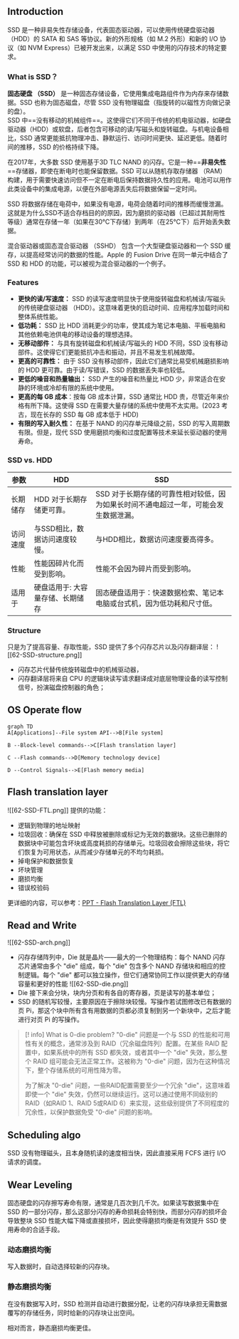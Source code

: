 ## Introduction
SSD 是一种非易失性存储设备，代表固态驱动器，可以使用传统硬盘驱动器（HDD）的 SATA 和 SAS 等协议。新的外形规格（如 M.2 外形）和新的 I/O 协议（如 NVM Express）已被开发出来，以满足 SSD 中使用的闪存技术的特定要求。

### What is SSD？
**固态硬盘 （SSD）** 是一种固态存储设备，它使用集成电路组件作为内存来存储数据。SSD 也称为固态磁盘，尽管 SSD 没有物理磁盘（指旋转的以磁性方向做记录的盘）。  
SSD 中==没有移动的机械组件==。这使得它们不同于传统的机电驱动器，如硬盘驱动器（HDD）或软盘，后者包含可移动的读/写磁头和旋转磁盘。与机电设备相比，SSD 通常更能抵抗物理冲击、静默运行、访问时间更快、延迟更低。随着时间的推移，SSD 的价格持续下降。

在2017年，大多数 SSD 使用基于3D TLC NAND 的闪存。它是一种==**非易失性**==存储器，即使在断电时也能保留数据。SSD 可以从随机存取存储器 （RAM） 构建，用于需要快速访问但不一定在断电后保持数据持久性的应用。电池可以用作此类设备中的集成电源，以便在外部电源丢失后将数据保留一定时间。

SSD 将数据存储在电荷中，如果没有电源，电荷会随着时间的推移而缓慢泄漏。这就是为什么SSD不适合存档目的的原因，因为磨损的驱动器（已超过其耐用性等级）通常在存储一年（如果在30°C下存储）到两年（在25°C下）后开始丢失数据。

混合驱动器或固态混合驱动器 （SSHD） 包含一个大型硬盘驱动器和一个 SSD 缓存，以提高经常访问的数据的性能。Apple 的 Fusion Drive 在同一单元中结合了 SSD 和 HDD 的功能，可以被视为混合驱动器的一个例子。

### Features
- **更快的读/写速度：** SSD 的读写速度明显快于使用旋转磁盘和机械读/写磁头的传统硬盘驱动器 （HDD）。这意味着更快的启动时间、应用程序加载时间和整体系统性能。
- **低功耗：** SSD 比 HDD 消耗更少的功率，使其成为笔记本电脑、平板电脑和其他依赖电池供电的移动设备的理想选择。
- **无移动部件：** 与具有旋转磁盘和机械读/写磁头的 HDD 不同，SSD 没有移动部件。这使得它们更能抵抗冲击和振动，并且不易发生机械故障。
- **更高的可靠性：** 由于 SSD 没有移动部件，因此它们通常比易受机械磨损影响的 HDD 更可靠。由于读/写错误，SSD 的数据丢失率也较低。
- **更低的噪音和热量输出：** SSD 产生的噪音和热量比 HDD 少，非常适合在安静的环境或冷却有限的系统中使用。
- **更高的每 GB 成本**：按每 GB 成本计算，SSD 通常比 HDD 贵，尽管近年来价格有所下降。这使得 SSD 在需要大量存储的系统中使用不太实用。(2023 考古，现在长存的 SSD 每 GB 成本低于 HDD)
- **有限的写入耐久性：** 在基于 NAND 的闪存单元降级之前，SSD 的写入周期数有限。但是，现代 SSD 使用磨损均衡和过度配置等技术来延长驱动器的使用寿命。

### SSD vs. HDD
| 参数     | HDD                              | SSD                                                                             |
| -------- | -------------------------------- | ------------------------------------------------------------------------------------ |
| 长期储存 | HDD 对于长期存储更可靠。         | SSD 对于长期存储的可靠性相对较低，因为如果长时间不通电超过一年，可能会发生数据泄漏。 |
| 访问速度 | 与SSD相比，数据访问速度较慢。    | 与HDD相比，数据访问速度要高得多。                                                    |
| 性能     | 性能因碎片化而受到影响。         | 性能不会因为碎片而受到影响。                                                         |
| 适用于   | 硬盘适用于: 大容量存储、长期储存 | 固态硬盘适用于：快速数据检索、笔记本电脑或台式机，因为低功耗和尺寸低。               |

### Structure
只是为了提高容量、存取性能，SSD 提供了多个闪存芯片以及闪存翻译层：
![[62-SSD-structure.png]]
- 闪存芯片代替传统旋转磁盘中的机械驱动器，
- 闪存翻译层将来自 CPU 的逻辑块读写请求翻译成对底层物理设备的读写控制信号，扮演磁盘控制器的角色；

## OS Operate flow
```mermaid
graph TD
A[Applications]--File system API-->B[File system]

B --Block-level commands-->C[Flash translation layer]

C --Flash commands-->D[Memory technology device]

D --Control Signals-->E[Flash memory media]
```

## Flash translation layer
![[62-SSD-FTL.png]]
提供的功能：
- 逻辑到物理的地址映射
- 垃圾回收：确保在 SSD 中释放被删除或标记为无效的数据块。这些已删除的数据块中可能包含坏块或高度耗损的存储单元。垃圾回收会擦除这些块，将它们恢复为可用状态，从而减少存储单元的不均匀耗损。
- 掉电保护和数据恢复
- 坏块管理
- 磨损均衡
- 错误校验码

更详细的内容，可以参考：[PPT - Flash Translation Layer (FTL)](https://www.slideserve.com/azura/flash-translation-layer-ftl)

## Read and Write
![[62-SSD-arch.png]]
- 闪存存储阵列中，Die 就是晶片——最大的一个物理结构：每个 NAND 闪存芯片通常由多个 "die" 组成，每个 "die" 包含多个 NAND 存储块和相应的控制逻辑。每个 "die" 都可以独立操作，但它们通常协同工作以提供更大的存储容量和更好的性能
![[62-SSD-die.png]]
- Die 接下来会分块，块内分页和有各自的寄存器，页是读写的基本单位；
- SSD 的随机写较慢，主要原因在于擦除块较慢。写操作若试图修改已有数据的页 Pi，那这个块中所有含有用数据的页都必须复制到另一个新块中，之后才能进行对页 Pi 的写操作。

>[! info] What is 0-die problem?
>"0-die" 问题是一个与 SSD 的性能和可用性有关的概念，通常涉及到 RAID（冗余磁盘阵列）配置。在某些 RAID 配置中，如果系统中的所有 SSD 都失效，或者其中一个 "die" 失效，那么整个 RAID 组可能会无法正常工作。这被称为 "0-die" 问题，因为在这种情况下，整个存储系统的可用性降为零。
>
>为了解决 "0-die" 问题，一些RAID配置需要至少一个冗余 "die"，这意味着即使一个 "die" 失效，仍然可以继续运行。这可以通过使用不同级别的RAID（如RAID 1、RAID 5或RAID 6）来实现，这些级别提供了不同程度的冗余性，以保护数据免受 "0-die" 问题的影响。

## Scheduling algo
SSD 没有物理磁头，且本身随机读的速度相当快，因此直接采用 FCFS 进行 I/O 请求的调度。

## Wear Leveling
固态硬盘的闪存擦写寿命有限，通常是几百次到几千次。如果读写数据集中在 SSD 的一部分闪存，那么这部分闪存的寿命损耗会特别快，而部分闪存的损坏会导致整块 SSD 性能大幅下降或直接损坏，因此使得磨损均衡是有效提升 SSD 使用寿命的合适手段。
### 动态磨损均衡
写入数据时，自动选择较新的闪存块。
### 静态磨损均衡
在没有数据写入时，SSD 检测并自动进行数据分配，让老的闪存块承担无需数据覆写的存储任务，同时给新的闪存块让出空间。

相对而言，静态磨损均衡更佳。